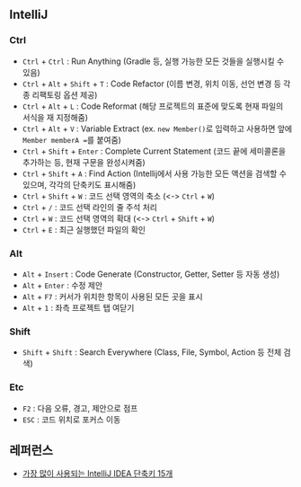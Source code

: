 ## IntelliJ
### Ctrl
- `Ctrl` + `Ctrl` : Run Anything (Gradle 등, 실행 가능한 모든 것들을 실행시킬 수 있음)
- `Ctrl` + `Alt` + `Shift` + `T` : Code Refactor (이름 변경, 위치 이동, 선언 변경 등 각종 리팩토링 옵션 제공)
- `Ctrl` + `Alt` + `L` : Code Reformat (해당 프로젝트의 표준에 맞도록 현재 파일의 서식을 재 지정해줌)
- `Ctrl` + `Alt` + `V` : Variable Extract (ex. `new Member()`로 입력하고 사용하면 앞에 `Member memberA =`를 붙여줌)
- `Ctrl` + `Shift` + `Enter` : Complete Current Statement (코드 끝에 세미콜론을 추가하는 등, 현재 구문을 완성시켜줌)
- `Ctrl` + `Shift` + `A` : Find Action (Intellij에서 사용 가능한 모든 액션을 검색할 수 있으며, 각각의 단축키도 표시해줌)
- `Ctrl` + `Shift` + `W` : 코드 선택 영역의 축소 (<-> `Ctrl` + `W`)
- `Ctrl` + `/` : 코드 선택 라인의 줄 주석 처리
- `Ctrl` + `W` : 코드 선택 영역의 확대 (<-> `Ctrl` + `Shift` + `W`)
- `Ctrl` + `E` : 최근 실행했던 파일의 확인
### Alt
- `Alt` + `Insert` : Code Generate (Constructor, Getter, Setter 등 자동 생성)
- `Alt` + `Enter` : 수정 제안
- `Alt` + `F7` : 커서가 위치한 항목이 사용된 모든 곳을 표시
- `Alt` + `1` : 좌측 프로젝트 탭 여닫기
### Shift
- `Shift` + `Shift` : Search Everywhere (Class, File, Symbol, Action 등 전체 검색)
### Etc
- `F2` : 다음 오류, 경고, 제안으로 점프
- `ESC` : 코드 위치로 포커스 이동

## 레퍼런스
- [가장 많이 사용되는 IntelliJ IDEA 단축키 15개](https://blog.jetbrains.com/ko/2020/03/11/top-15-intellij-idea-shortcuts_ko/)
